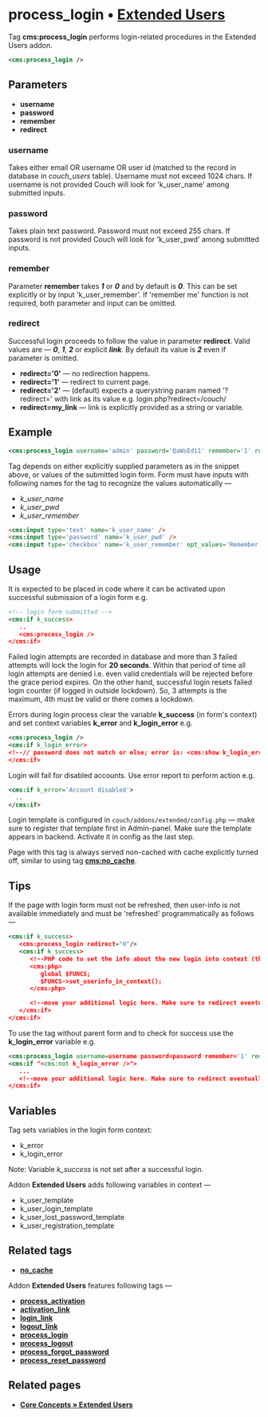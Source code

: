 # process_login • [**Extended Users**](#related-pages)

Tag **cms:process_login** performs login-related procedures in the Extended Users addon.

```xml
<cms:process_login />
```

## Parameters

* **username**
* **password**
* **remember**
* **redirect**

### username

Takes either email OR username OR user id (matched to the record in database in *couch_users* table). Username must not exceed 1024 chars. If username is not provided Couch will look for 'k_user_name' among submitted inputs.

### password

Takes plain text password. Password must not exceed 255 chars.
If password is not provided Couch will look for 'k_user_pwd' among submitted inputs.

### remember

Parameter **remember** takes ***1*** or ***0*** and by default is ***0***. This can be set explicitly or by input 'k_user_remember'. If 'remember me' function is not required, both parameter and input can be omitted.

### redirect

Successful login proceeds to follow the value in parameter **redirect**. Valid values are — ***0***, ***1***, ***2*** or explicit ***link***. By default its value is ***2*** even if parameter is omitted.

* **redirect='0'** — no redirection happens.
* **redirect='1'** — redirect to current page.
* **redirect='2'** — (default) expects a querystring param named '?redirect=' with link as its value e.g. login.php?redirect=/couch/
* **redirect=my_link** — link is explicitly provided as a string or variable.

## Example

```xml
<cms:process_login username='admin' password='QaWsEd11' remember='1' redirect=k_site_link />
```

Tag depends on either explicitly supplied parameters as in the snippet above, or values of the submitted login form. Form must have inputs with following names for the tag to recognize the values automatically —

* *k_user_name*
* *k_user_pwd*
* *k_user_remember*

```html
<cms:input type='text' name='k_user_name' />
<cms:input type='password' name='k_user_pwd' />
<cms:input type='checkbox' name='k_user_remember' opt_values='Remember me=1' />
```

## Usage

It is expected to be placed in code where it can be activated upon successful submission of a login form e.g.

```xml
<!-- login form submitted -->
<cms:if k_success>
   ..
   <cms:process_login />
</cms:if>
```

Failed login attempts are recorded in database and more than 3 failed attempts will lock the login for **20 seconds**. Within that period of time all login attempts are denied i.e. even valid credentials will be rejected before the grace period expires. On the other hand, successful login resets failed login counter (if logged in outside lockdown). So, 3 attempts is the maximum, 4th must be valid or there comes a lockdown.

Errors during login process clear the variable **k_success** (in form's context) and set context variables **k_error** and **k_login_error** e.g.

```xml
<cms:process_login />
<cms:if k_login_error>
<!--// password does not match or else; error is: <cms:show k_login_error />-->
</cms:if>
```

Login will fail for disabled accounts. Use error report to perform action e.g.

```xml
<cms:if k_error='Account disabled'>
  ..
</cms:if>
```

Login template is configured in `couch/addons/extended/config.php` — make sure to register that template first in Admin-panel. Make sure the template appears in backend. Activate it in config as the last step.

Page with this tag is always served non-cached with cache explicitly turned off, similar to using tag [**cms:no_cache**](#related-tags).

## Tips

If the page with login form must not be refreshed, then user-info is not available immediately and must be 'refreshed' programmatically as follows —

```xml
<cms:if k_success>
   <cms:process_login redirect="0"/>
   <cms:if k_success>
      <!--PHP code to set the info about the new login into context (this would have happened automatically had the page refreshed).-->
      <cms:php>
         global $FUNCS;
         $FUNCS->set_userinfo_in_context();
      </cms:php>

      <!--move your additional logic here. Make sure to redirect eventually-->
   </cms:if>
</cms:if>
```

To use the tag without parent form and to check for success use the **k_login_error** variable e.g.

```xml
<cms:process_login username=username password=password remember='1' redirect='0' />
<cms:if "<cms:not k_login_error />">
   ...
   <!--move your additional logic here. Make sure to redirect eventually-->
</cms:if>
```

## Variables

Tag sets variables in the login form context:

* k_error
* k_login_error

Note: Variable *k_success* is not set after a successful login.

Addon **Extended Users** adds following variables in context —

* k_user_template
* k_user_login_template
* k_user_lost_password_template
* k_user_registration_template

## Related tags

* [**no_cache**](https://github.com/trendoman/Midware/tree/main/tags-reference/no_cache.md)

Addon **Extended Users** features following tags —

* [**process_activation**](https://github.com/trendoman/Midware/tree/main/tags-reference/Extended-Users/process_activation.md)
* [**activation_link**](https://github.com/trendoman/Midware/tree/main/tags-reference/Extended-Users/activation_link.md)
* [**login_link**](https://github.com/trendoman/Midware/tree/main/tags-reference/Extended-Users/login_link.md)
* [**logout_link**](https://github.com/trendoman/Midware/tree/main/tags-reference/Extended-Users/logout_link.md)
* [**process_login**](https://github.com/trendoman/Midware/tree/main/tags-reference/Extended-Users/process_login.md)
* [**process_logout**](https://github.com/trendoman/Midware/tree/main/tags-reference/Extended-Users/process_logout.md)
* [**process_forgot_password**](https://github.com/trendoman/Midware/tree/main/tags-reference/Extended-Users/process_forgot_password.md)
* [**process_reset_password**](https://github.com/trendoman/Midware/tree/main/tags-reference/Extended-Users/process_reset_password.md)

## Related pages

* [**Core Concepts &raquo; Extended Users**](https://github.com/trendoman/Midware/tree/main/concepts/Extended-Users)
